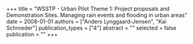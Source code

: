 +++
title = "WSSTP - Urban Pilot Theme 1: Project proposals and Demonstration Sites. Managing rain events and flooding in urban areas"
date = 2008-01-01
authors = ["Anders Lynggaard-Jensen", "Kai Schroeder"]
publication_types = ["4"]
abstract = ""
selected = false
publication = ""
+++

